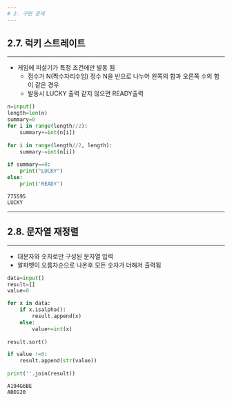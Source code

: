 ```yaml
---
# 2. 구현 문제
---
```

## 2.7. 럭키 스트레이트
---
- 게임에 피살기가 특정 조건에만 발동 됨
    - 점수가 N(짝수자리수임) 정수 N을 반으로 나누어 왼쪽의 합과 오른쪽 수의 합이 같은 경우
    - 발동시 LUCKY 출력 같지 않으면 READY출력


```python
n=input()
length=len(n)
summary=0
for i in range(length//2):
    summary+=int(n[i])
    
for i in range(length//2, length):
    summary-=int(n[i])
    
if summary==0:
    print("LUCKY")
else:
    print('READY')
```

    775595
    LUCKY
    

---
## 2.8. 문자열 재정렬
---
- 대문자와 숫자로만 구성된 문자열 입력
- 알파벳이 오름차순으로 나온후 모든 숫자가 더해저 출력됨


```python
data=input()
result=[]
value=0

for x in data:
    if x.isalpha():
        result.append(x)
    else:
        value+=int(x)
    
result.sort()

if value !=0:
    result.append(str(value))
    
print(''.join(result))
```

    A194G6BE
    ABEG20
    


```python

```
